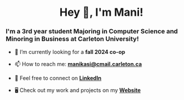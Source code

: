 <h1 align="center">Hey 👋, I'm Mani!</h1>

<h3>I'm a 3rd year student Majoring in Computer Science and Minoring in Business at Carleton University!</h3> 

- 🔭 I’m currently looking for a **fall 2024 co-op**
  
- 📫 How to reach me: **manikasi@cmail.carleton.ca**
  
- 🙌 Feel free to connect on [**LinkedIn**](https://www.linkedin.com/in/mani-kasi-479291252/)

- 🖥 Check out my work and projects on my [**Website**](https://manikasi.netlify.app/)


